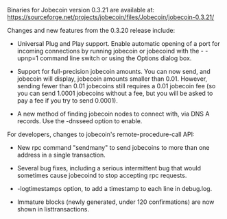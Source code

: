 Binaries for Jobecoin version 0.3.21 are available at:
  https://sourceforge.net/projects/jobecoin/files/Jobecoin/jobecoin-0.3.21/

Changes and new features from the 0.3.20 release include:

* Universal Plug and Play support.  Enable automatic opening of a port for incoming connections by running jobecoin or jobecoind with the - -upnp=1 command line switch or using the Options dialog box.

* Support for full-precision jobecoin amounts.  You can now send, and jobecoin will display, jobecoin amounts smaller than 0.01.  However, sending fewer than 0.01 jobecoins still requires a 0.01 jobecoin fee (so you can send 1.0001 jobecoins without a fee, but you will be asked to pay a fee if you try to send 0.0001).

* A new method of finding jobecoin nodes to connect with, via DNS A records. Use the -dnsseed option to enable.

For developers, changes to jobecoin's remote-procedure-call API:

* New rpc command "sendmany" to send jobecoins to more than one address in a single transaction.

* Several bug fixes, including a serious intermittent bug that would sometimes cause jobecoind to stop accepting rpc requests. 

* -logtimestamps option, to add a timestamp to each line in debug.log.

* Immature blocks (newly generated, under 120 confirmations) are now shown in listtransactions.
